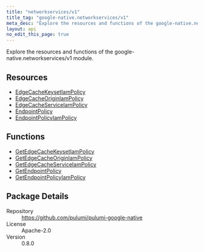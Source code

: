 ```yaml
---
title: "networkservices/v1"
title_tag: "google-native.networkservices/v1"
meta_desc: "Explore the resources and functions of the google-native.networkservices/v1 module."
layout: api
no_edit_this_page: true
---
```


<!-- WARNING: this file was generated by Pulumi Docs Generator. -->
<!-- Do not edit by hand unless you're certain you know what you are doing! -->

Explore the resources and functions of the google-native.networkservices/v1 module.

<h2 id="resources">Resources</h2>
<ul class="api">
    <li><a href="edgecachekeysetiampolicy" title="EdgeCacheKeysetIamPolicy"><span class="symbol resource"></span>EdgeCacheKeysetIamPolicy</a></li>
    <li><a href="edgecacheoriginiampolicy" title="EdgeCacheOriginIamPolicy"><span class="symbol resource"></span>EdgeCacheOriginIamPolicy</a></li>
    <li><a href="edgecacheserviceiampolicy" title="EdgeCacheServiceIamPolicy"><span class="symbol resource"></span>EdgeCacheServiceIamPolicy</a></li>
    <li><a href="endpointpolicy" title="EndpointPolicy"><span class="symbol resource"></span>EndpointPolicy</a></li>
    <li><a href="endpointpolicyiampolicy" title="EndpointPolicyIamPolicy"><span class="symbol resource"></span>EndpointPolicyIamPolicy</a></li>
</ul>

<h2 id="functions">Functions</h2>
<ul class="api">
    <li><a href="getedgecachekeysetiampolicy" title="GetEdgeCacheKeysetIamPolicy"><span class="symbol function"></span>GetEdgeCacheKeysetIamPolicy</a></li>
    <li><a href="getedgecacheoriginiampolicy" title="GetEdgeCacheOriginIamPolicy"><span class="symbol function"></span>GetEdgeCacheOriginIamPolicy</a></li>
    <li><a href="getedgecacheserviceiampolicy" title="GetEdgeCacheServiceIamPolicy"><span class="symbol function"></span>GetEdgeCacheServiceIamPolicy</a></li>
    <li><a href="getendpointpolicy" title="GetEndpointPolicy"><span class="symbol function"></span>GetEndpointPolicy</a></li>
    <li><a href="getendpointpolicyiampolicy" title="GetEndpointPolicyIamPolicy"><span class="symbol function"></span>GetEndpointPolicyIamPolicy</a></li>
</ul>

<h2 id="package-details">Package Details</h2>
<dl class="package-details">
	<dt>Repository</dt>
	<dd><a href="https://github.com/pulumi/pulumi-google-native">https://github.com/pulumi/pulumi-google-native</a></dd>
	<dt>License</dt>
	<dd>Apache-2.0</dd>
	<dt>Version</dt>
	<dd>0.8.0</dd>
</dl>

